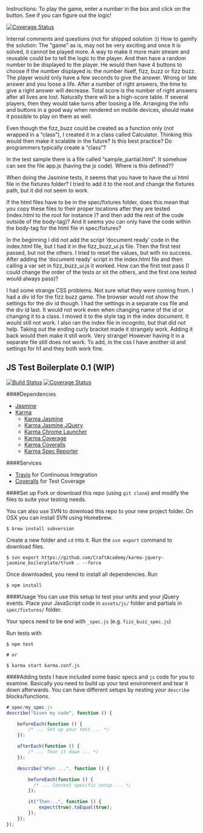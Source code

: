 Instructions:
To play the game, enter a number in the box and click on the button.
See if you can figure out the logic!


[![Coverage Status](https://coveralls.io/repos/github/ceca2017/fizz_buzz_js/badge.svg?branch=master)](https://coveralls.io/github/ceca2017/fizz_buzz_js?branch=master)

Internal comments and questions (not for shipped solution :))
How to gamify the solution: The "game" as is, may not be very exciting and once it is solved, it cannot be played more. A way to make it more main stream and reusable could be to tell the logic to the player. And then have a random number to be displayed to the player. He would then have 4 buttons to choose if the number displayed is: the number itself, fizz, buzz or fizz buzz. The player would only have a few seconds to give the answer. Wrong or late answer and you loose a life. After a number of right answers, the time to give a right answer will decrease. Total score is the number of right answers after all lives are lost. Naturally there will be a high-score table. If several players, then they would take turns after loosing a life. Arranging the info and buttons in a good way when rendered on mobile devices, should make it possible to play on them as well.

Even though the fizz_buzz could be created as a function only (not wrapped in a “class”), I created it in a class called Calculator. Thinking this would then make it scalable in the future? Is this best practice? Do programmers typically create a “class”?

In the test sample there is a file called “sample_partial.html”. It somehow can see the file app.js (having the js code). Where is this defined??

When doing the Jasmine tests, it seems that you have to have the ui html file in the fixtures folder? I tried to add it to the root and change the fixtures path, but it did not seem to work.

If the html files have to be in the spec/fixtures folder, does this mean that you copy these files to their proper locations after they are tested (index.html to the root for instance )? and then add the rest of the code outside of the body-tag)?
And it seems you can only have the code within the body-tag for the html file in spec/fixtures?

In the beginning I did not add the script ‘document ready’ code in the index.html file, but I had it in the fizz_buzz_ui.js file. Then the first test passed, but not the others. I tried to reset the values, but with no success. After adding the ‘document ready’ script in the index.html file and then calling a var set in fizz_buzz_ui.js it worked.
How can the first test pass (I could change the order of the tests or xit the others, and the first one tested would always pass)?

I had some strange CSS problems. Not sure what they were coming from. I had a div id for the fizz buzz game. The browser would not show the settings for the div id though. I had the settings in a separate css file and the div id last. It would not work even when changing name of the id or changing it to a class. I moved it to the style tag in the index document. It would still not work. I also ran the index file in incognito, but that did not help. Taking out the ending curly bracket made it strangely work. Adding it back would then make it still work. Very strange! However having it in a separate file still does not work. To add, in the css I have another id and settings for h1 and they both work fine.



## JS Test Boilerplate 0.1 (WIP)
[![Build Status](https://travis-ci.org/CraftAcademy/karma-jquery-jasmine_boilerplate.svg?branch=master)](https://travis-ci.org/CraftAcademy/karma-jquery-jasmine_boilerplate)
[![Coverage Status](https://coveralls.io/repos/github/CraftAcademy/karma-jquery-jasmine_boilerplate/badge.svg?branch=master)](https://coveralls.io/github/CraftAcademy/karma-jquery-jasmine_boilerplate?branch=master)

####Dependencies
* [Jasmine](https://github.com/jasmine/jasmine)
* [Karma](https://github.com/karma-runner/karma)
  - [Karma Jasmine](https://github.com/karma-runner/karma-jasmine)
  - [Karma Jasmine JQuery](https://github.com/bessdsv/karma-jasmine-jquery)
  - [Karma Chrome Launcher](https://github.com/karma-runner/karma-chrome-launcher)
  - [Karma Coverage](https://github.com/karma-runner/karma-coverage)
  - [Karma Coveralls](https://github.com/caitp/karma-coveralls)
  - [Karma Spec Reporter](https://github.com/mlex/karma-spec-reporter)

####Services
* [Travis](https://travis-ci.org/) for Continuous Integration
* [Coveralls](https://coveralls.io/) for Test Coverage

####Set up
Fork or download this repo (using `git clone`) and modify the files to suite your testing needs.

You can also use SVN to download this repo to your new project folder. On OSX you can install SVN using Homebrew.
```
$ brew install subversion
```

Create a new folder and `cd` into it. Run the `svn export` command to download files.

```
$ svn export https://github.com/CraftAcademy/karma-jquery-jasmine_boilerplate/trunk . --force
```
Once downloaded, you need to install all dependencies. Run
```
$ npm install
```

####Usage
You can use this setup to test your units and your jQuery events. Place your JavaScript code in `assets/js/` folder and partials in `spec/fixtures/` folder.

Your specs need to be end with `_spec.js` (e.g. `fizz_buzz_spec.js`)

Run tests with
```
$ npm test

# or

$ karma start karma.conf.js
```

####Adding tests
I have included some basic specs and `js` code for you to examine. Basically you need to build up your test environment and tear it down afterwards.
You can have different setups by nesting your `describe` blocks/functions.

```javascript
# spec/my_spec.js
describe("Given my code", function () {

	beforeEach(function () {
		/* ... Set up your test ... */
	});

	afterEach(function () {
		/* ... Tear it down ... */
	});

	describe("When ...", function () {

		beforeEach(function () {
		  /* ... Context specific setup ... */
		});

		it("Then...", function () {
			expect(true).toEqual(true);
		});
	});
});
```
